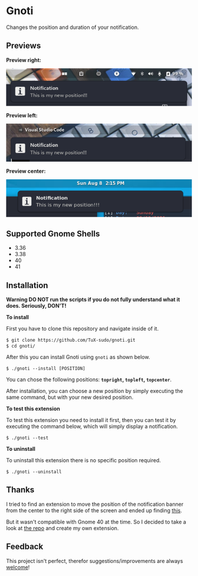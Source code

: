 # Gnoti
Changes the position and duration of your notification.

## Previews
**Preview right:**

![preview-right](./screenshots/right.png)

**Preview left:**

![preview-left](./screenshots/left.png)

**Preview center:**

![preview-left](./screenshots/center.png)

## Supported Gnome Shells
- 3.36
- 3.38
- 40
- 41

## Installation
**Warning DO NOT run the scripts if you do not fully understand what it does. Seriously, DON'T!**

**To install**

First you have to clone this repository and navigate inside of it.
```
$ git clone https://github.com/TuX-sudo/gnoti.git
$ cd gnoti/
```

After this you can install Gnoti using `gnoti` as shown below.
```
$ ./gnoti --install [POSITION]
```
You can chose the following positions: **`topright`, `topleft`, `topcenter`**.

After installation, you can choose a new position by simply executing the same command, but with your new desired position.

**To test this extension**

To test this extension you need to install it first, then you can test it by executing the command below, which will simply display a notification.
```
$ ./gnoti --test
```

**To uninstall**

To uninstall this extension there is no specific position required.
```
$ ./gnoti --uninstall
```

## Thanks
I tried to find an extension to move the position of the  notification banner from the center to the right side of the screen and ended up finding [this](https://github.com/brunodrugowick/notification-position-gnome-extension).

But it wasn't compatible with Gnome 40 at the time. So I decided to take a look at [the repo](https://github.com/brunodrugowick/notification-position-gnome-extension) and create my own extension.

## Feedback
This project isn't perfect, therefor suggestions/improvements are always [welcome](https://github.com/TuX-sudo/gnoti/issues)!
